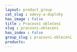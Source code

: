 ```yaml
---
layout: product_group
cat_slug : odevy-a-doplnky
has_image : False
title : Pracovní oblečení
slug : pracovni-obleceni
has_index : False
group_slug : pracovni-obleceni
products:
---
```



